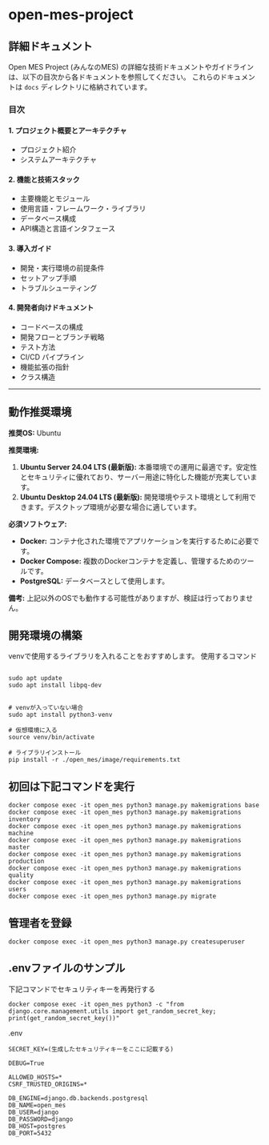 # open-mes-project

## 詳細ドキュメント

Open MES Project (みんなのMES) の詳細な技術ドキュメントやガイドラインは、以下の目次から各ドキュメントを参照してください。
これらのドキュメントは `docs` ディレクトリに格納されています。

### 目次

#### 1. プロジェクト概要とアーキテクチャ
- プロジェクト紹介
- システムアーキテクチャ

#### 2. 機能と技術スタック
- 主要機能とモジュール
- 使用言語・フレームワーク・ライブラリ
- データベース構成
- API構造と言語インタフェース

#### 3. 導入ガイド
- 開発・実行環境の前提条件
- セットアップ手順
- トラブルシューティング

#### 4. 開発者向けドキュメント
- コードベースの構成
- 開発フローとブランチ戦略
- テスト方法
- CI/CD パイプライン
- 機能拡張の指針
- クラス構造

---

## 動作推奨環境

**推奨OS:** Ubuntu

**推奨環境:**

1.  **Ubuntu Server 24.04 LTS (最新版):** 本番環境での運用に最適です。安定性とセキュリティに優れており、サーバー用途に特化した機能が充実しています。
2.  **Ubuntu Desktop 24.04 LTS (最新版):** 開発環境やテスト環境として利用できます。デスクトップ環境が必要な場合に適しています。

**必須ソフトウェア:**

*   **Docker:** コンテナ化された環境でアプリケーションを実行するために必要です。
*   **Docker Compose:** 複数のDockerコンテナを定義し、管理するためのツールです。
*   **PostgreSQL:** データベースとして使用します。

**備考:** 上記以外のOSでも動作する可能性がありますが、検証は行っておりません。

## 開発環境の構築
venvで使用するライブラリを入れることをおすすめします。
使用するコマンド
```

sudo apt update
sudo apt install libpq-dev


# venvが入っていない場合
sudo apt install python3-venv

# 仮想環境に入る
source venv/bin/activate

# ライブラリインストール
pip install -r ./open_mes/image/requirements.txt

```

## 初回は下記コマンドを実行
```
docker compose exec -it open_mes python3 manage.py makemigrations base
docker compose exec -it open_mes python3 manage.py makemigrations inventory
docker compose exec -it open_mes python3 manage.py makemigrations machine
docker compose exec -it open_mes python3 manage.py makemigrations master
docker compose exec -it open_mes python3 manage.py makemigrations production
docker compose exec -it open_mes python3 manage.py makemigrations quality
docker compose exec -it open_mes python3 manage.py makemigrations users
docker compose exec -it open_mes python3 manage.py migrate
```
## 管理者を登録
```
docker compose exec -it open_mes python3 manage.py createsuperuser
```

## .envファイルのサンプル

下記コマンドでセキュリティキーを再発行する
```
docker compose exec -it open_mes python3 -c "from django.core.management.utils import get_random_secret_key; print(get_random_secret_key())"
```
.env
```
SECRET_KEY=(生成したセキュリティキーをここに記載する)

DEBUG=True

ALLOWED_HOSTS=*
CSRF_TRUSTED_ORIGINS=*

DB_ENGINE=django.db.backends.postgresql
DB_NAME=open_mes
DB_USER=django
DB_PASSWORD=django
DB_HOST=postgres
DB_PORT=5432

```